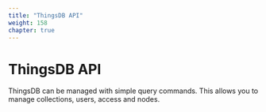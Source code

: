 ```yaml
---
title: "ThingsDB API"
weight: 158
chapter: true
---
```


# ThingsDB API

ThingsDB can be managed with simple query commands. This allows you to manage
collections, users, access and nodes.

